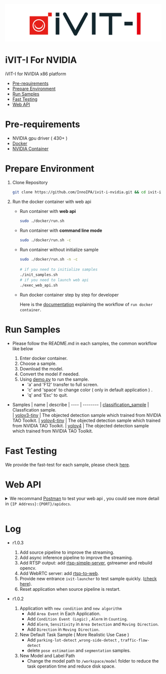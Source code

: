 ![LOGO](docs/images/iVIT-I-Logo-B.png)

# iVIT-I For NVIDIA
iVIT-I for NVIDIA x86 platform

* [Pre-requirements](#pre-requirements)
* [Prepare Environment](#prepare-environment)
* [Run Samples](#run-samples)
* [Fast Testing](#fast-testing)
* [Web API](#web-api)

# Pre-requirements
* NVIDIA gpu driver ( 430+ )
* [Docker](https://max-c.notion.site/Install-Docker-9a0927c9b8aa4455b66548843246152f)
* [NVIDIA Container](https://max-c.notion.site/Install-NVIDIA-Docker-b15e1b2930f646f389675bde6a04c9e2)


# Prepare Environment

1. Clone Repository

    ```bash
    git clone https://github.com/InnoIPA/ivit-i-nvidia.git && cd ivit-i-nvidia
    ```

2. Run the docker container with web api


    * Run container with **web api**
        ```bash
        sudo ./docker/run.sh
        ```

    * Run container with **command line mode**
        ```bash
        sudo ./docker/run.sh -c
        ```

    * Run container without initialize sample
        ```bash
        sudo ./docker/run.sh -n -c

        # if you need to initialize samples
        ./init_samples.sh
        # if you need to launch web api
        ./exec_web_api.sh
        ```

    * Run docker container step by step for developer

        Here is the [documentation](docs/activate_env_for_developer.md) explaining the workflow of `run docker container`.

        
# Run Samples
* Please follow the README.md in each samples, the common workflow like below
    1. Enter docker container.
    2. Choose a sample.
    3. Download the model.
    4. Convert the model if needed.
    5. Using [demo.py](./demo.py) to run the sample.
        * 'a' and 'F12' transfer to full screen.
        * 'c' and 'space' to change color ( only in default application ) .
        * 'q' and 'Esc' to quit.

* Samples
    | name | describe 
    | ---- | -------- 
    | [classification_sample](task/classification_sample/README.md)    |  Classfication sample.  
    | [yolov3-tiny](task/yolov3-tiny-sample/README.md)   | The objected detection sample which trained from NVIDIA TAO Toolkit.
    | [yolov4-tiny](task/yolov4-tiny-sample/README.md)   | The objected detection sample which trained from NVIDIA TAO Toolkit.
    | [yolov4](task/yolov4-sample/README.md)   | The objected detection sample which trained from NVIDIA TAO Toolkit.

# Fast Testing
We provide the fast-test for each sample, please check [here](./test/README.md).

# Web API
<details>
    <summary>
        We recommand <a href="https://www.postman.com/">Postman</a> to test your web api , you could see more detail in <code>{IP Address}:{PORT}/apidocs</code>.
    </summary>
    <img src="docs/images/apidocs.png" width=80%>
    
</details>
<br>

# Log
* r1.0.3
    1. Add source pipeline to improve the streaming.
    2. Add async inference pipeline to improve the streaming.
    3. Add RTSP output: add [rtsp-simple-server](https://github.com/aler9/rtsp-simple-server), gstreamer and rebuild opencv.
    4. Add WebRTC server: add [rtsp-to-web](https://github.com/deepch/RTSPtoWeb).
    5. Provide new entrance `ivit-launcher` to test sample quickly. ([check here](#fast-testing)).
    6. Reset application when source pipeline is restart.

* r1.0.2
    1. Application with `new condition` and `new algorithm`
        * Add `Area Event` in Each Application.
        * Add `Condition Event (Logic)` , `Alerm` in `Counting`.
        * Add `Alerm`, `Sensitivity` in `Area Detection` and `Moving Direction`.
        * Add `Direction` in `Moving Direction`.
    2. New Default Task Sample ( More Realistic Use Case )
        * Add `parking-lot-detect` ,`wrong-side-detect` , `traffic-flow-detect` 
        * delete `pose estimation` and `segmentation`  samples.
    3. New Model and Label Path
        * Change the model path to `/workspace/model` folder to reduce the task operation time and reduce disk space.
